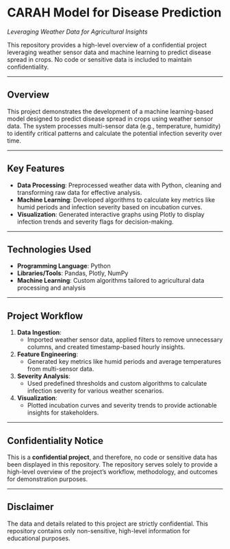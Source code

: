 # CARAH Model for Disease Prediction    
*Leveraging Weather Data for Agricultural Insights*  

This repository provides a high-level overview of a confidential project leveraging weather sensor data and machine learning to predict disease spread in crops. No code or sensitive data is included to maintain confidentiality.  


---

## Overview  
This project demonstrates the development of a machine learning-based model designed to predict disease spread in crops using weather sensor data. The system processes multi-sensor data (e.g., temperature, humidity) to identify critical patterns and calculate the potential infection severity over time.  

---

## Key Features  
- **Data Processing**: Preprocessed weather data with Python, cleaning and transforming raw data for effective analysis.  
- **Machine Learning**: Developed algorithms to calculate key metrics like humid periods and infection severity based on incubation curves.  
- **Visualization**: Generated interactive graphs using Plotly to display infection trends and severity flags for decision-making.  

---

## Technologies Used  
- **Programming Language**: Python  
- **Libraries/Tools**: Pandas, Plotly, NumPy  
- **Machine Learning**: Custom algorithms tailored to agricultural data processing and analysis  

---

## Project Workflow  
1. **Data Ingestion**:  
   - Imported weather sensor data, applied filters to remove unnecessary columns, and created timestamp-based hourly insights.  
2. **Feature Engineering**:  
   - Generated key metrics like humid periods and average temperatures from multi-sensor data.  
3. **Severity Analysis**:  
   - Used predefined thresholds and custom algorithms to calculate infection severity for various weather scenarios.  
4. **Visualization**:  
   - Plotted incubation curves and severity trends to provide actionable insights for stakeholders.  

---

## Confidentiality Notice  
This is a **confidential project**, and therefore, no code or sensitive data has been displayed in this repository. The repository serves solely to provide a high-level overview of the project’s workflow, methodology, and outcomes for demonstration purposes.  

---

## Disclaimer  
The data and details related to this project are strictly confidential. This repository contains only non-sensitive, high-level information for educational purposes.

